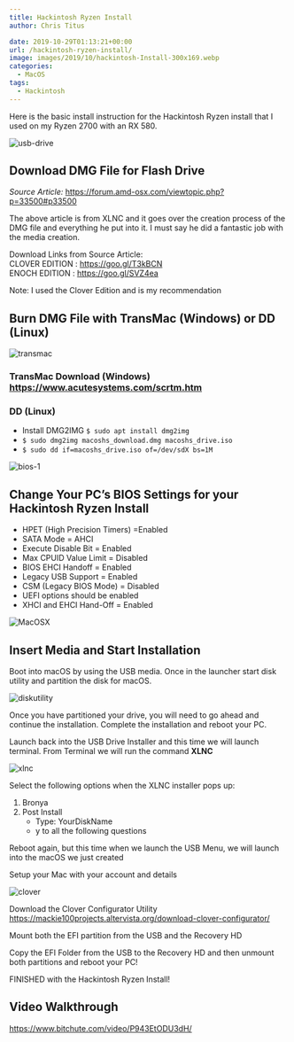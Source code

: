 ```yaml
---
title: Hackintosh Ryzen Install
author: Chris Titus

date: 2019-10-29T01:13:21+00:00
url: /hackintosh-ryzen-install/
image: images/2019/10/hackintosh-Install-300x169.webp
categories:
  - MacOS
tags:
  - Hackintosh
---
```

Here is the basic install instruction for the Hackintosh Ryzen install that I used on my Ryzen 2700 with an RX 580. <!--more-->

![usb-drive](/images/2019/10/usb-drive-300x230.webp) 

## Download DMG File for Flash Drive

_Source Article:_ <https://forum.amd-osx.com/viewtopic.php?p=33500#p33500>

The above article is from XLNC and it goes over the creation process of the DMG file and everything he put into it. I must say he did a fantastic job with the media creation. 

Download Links from Source Article:  
CLOVER EDITION : <https://goo.gl/T3kBCN>   
ENOCH EDITION : <https://goo.gl/SVZ4ea>

Note: I used the Clover Edition and is my recommendation

## Burn DMG File with TransMac (Windows) or DD (Linux)

![transmac](/images/2019/10/transmac.webp) 

### TransMac Download (Windows) <https://www.acutesystems.com/scrtm.htm>

### DD (Linux)

  * Install DMG2IMG `$ sudo apt install dmg2img`
  * `$ sudo dmg2img macoshs_download.dmg macoshs_drive.iso`
  * `$ sudo dd if=macoshs_drive.iso of=/dev/sdX bs=1M`

![bios-1](/images/2019/10/bios-1.webp) 

## Change Your PC&#8217;s BIOS Settings for your Hackintosh Ryzen Install

  * HPET (High Precision Timers) =Enabled
  * SATA Mode = AHCI
  * Execute Disable Bit = Enabled
  * Max CPUID Value Limit = Disabled
  * BIOS EHCI Handoff = Enabled
  * Legacy USB Support = Enabled
  * CSM (Legacy BIOS Mode) = Disabled
  * UEFI options should be enabled
  * XHCI and EHCI Hand-Off = Enabled 

![MacOSX](/images/2019/10/MacOSX-1-e1572309977936.webp) 

## Insert Media and Start Installation

Boot into macOS by using the USB media. Once in the launcher start disk utility and partition the disk for macOS. 

![diskutility](/images/2019/10/diskutility.webp) 

Once you have partitioned your drive, you will need to go ahead and continue the installation. Complete the installation and reboot your PC. 

Launch back into the USB Drive Installer and this time we will launch terminal. From Terminal we will run the command **XLNC**

![xlnc](/images/2019/10/xlnc.webp) 

Select the following options when the XLNC installer pops up:

1. Bronya
2. Post Install
   * Type: YourDiskName
   * y to all the following questions

Reboot again, but this time when we launch the USB Menu, we will launch into the macOS we just created

Setup your Mac with your account and details

![clover](/images/2019/10/clover.webp) 

Download the Clover Configurator Utility   
<https://mackie100projects.altervista.org/download-clover-configurator/>

Mount both the EFI partition from the USB and the Recovery HD

Copy the EFI Folder from the USB to the Recovery HD and then unmount both partitions and reboot your PC!

FINISHED with the Hackintosh Ryzen Install!

## Video Walkthrough
https://www.bitchute.com/video/P943EtODU3dH/


